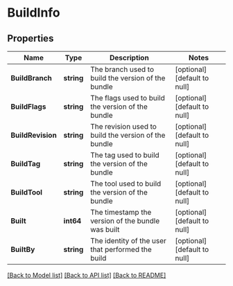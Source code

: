 # BuildInfo

## Properties
Name | Type | Description | Notes
------------ | ------------- | ------------- | -------------
**BuildBranch** | **string** | The branch used to build the version of the bundle | [optional] [default to null]
**BuildFlags** | **string** | The flags used to build the version of the bundle | [optional] [default to null]
**BuildRevision** | **string** | The revision used to build the version of the bundle | [optional] [default to null]
**BuildTag** | **string** | The tag used to build the version of the bundle | [optional] [default to null]
**BuildTool** | **string** | The tool used to build the version of the bundle | [optional] [default to null]
**Built** | **int64** | The timestamp the version of the bundle was built | [optional] [default to null]
**BuiltBy** | **string** | The identity of the user that performed the build | [optional] [default to null]

[[Back to Model list]](../README.md#documentation-for-models) [[Back to API list]](../README.md#documentation-for-api-endpoints) [[Back to README]](../README.md)

